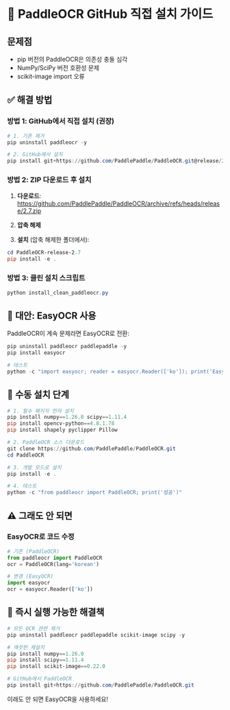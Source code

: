 # 🔧 PaddleOCR GitHub 직접 설치 가이드

## 문제점
- pip 버전의 PaddleOCR은 의존성 충돌 심각
- NumPy/SciPy 버전 호환성 문제
- scikit-image import 오류

## ✅ 해결 방법

### 방법 1: GitHub에서 직접 설치 (권장)

```powershell
# 1. 기존 제거
pip uninstall paddleocr -y

# 2. GitHub에서 설치
pip install git+https://github.com/PaddlePaddle/PaddleOCR.git@release/2.7
```

### 방법 2: ZIP 다운로드 후 설치

1. **다운로드**: https://github.com/PaddlePaddle/PaddleOCR/archive/refs/heads/release/2.7.zip

2. **압축 해제** 

3. **설치** (압축 해제한 폴더에서):
```powershell
cd PaddleOCR-release-2.7
pip install -e .
```

### 방법 3: 클린 설치 스크립트

```powershell
python install_clean_paddleocr.py
```

## 🎯 대안: EasyOCR 사용

PaddleOCR이 계속 문제라면 EasyOCR로 전환:

```powershell
pip uninstall paddleocr paddlepaddle -y
pip install easyocr

# 테스트
python -c "import easyocr; reader = easyocr.Reader(['ko']); print('EasyOCR OK')"
```

## 📝 수동 설치 단계

```powershell
# 1. 필수 패키지 먼저 설치
pip install numpy==1.26.0 scipy==1.11.4
pip install opencv-python==4.8.1.78
pip install shapely pyclipper Pillow

# 2. PaddleOCR 소스 다운로드
git clone https://github.com/PaddlePaddle/PaddleOCR.git
cd PaddleOCR

# 3. 개발 모드로 설치
pip install -e .

# 4. 테스트
python -c "from paddleocr import PaddleOCR; print('성공')"
```

## ⚠️ 그래도 안 되면

### EasyOCR로 코드 수정

```python
# 기존 (PaddleOCR)
from paddleocr import PaddleOCR
ocr = PaddleOCR(lang='korean')

# 변경 (EasyOCR)
import easyocr
ocr = easyocr.Reader(['ko'])
```

## 🚀 즉시 실행 가능한 해결책

```powershell
# 모든 OCR 관련 제거
pip uninstall paddleocr paddlepaddle scikit-image scipy -y

# 깨끗한 재설치
pip install numpy==1.26.0
pip install scipy==1.11.4
pip install scikit-image==0.22.0

# GitHub에서 PaddleOCR
pip install git+https://github.com/PaddlePaddle/PaddleOCR.git
```

이래도 안 되면 EasyOCR을 사용하세요!
